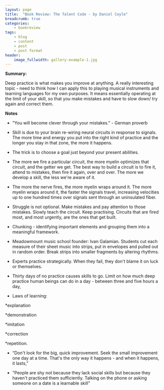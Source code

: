 ```yaml
---
layout: page
title:  "Book Review: The Talent Code - by Daniel Coyle"
breadcrumb: true
categories:
    - bookreview
tags:
    - blog
    - content
    - post
    - post format
header:
    image_fullwidth: gallery-example-1.jpg
---
```

**Summary:**

Deep practice is what makes you improve at anything. A really interesting topic - need to think how I can apply this to playing musical instruments and learning languages for my own purposes. It means essentially operating at the limit of your skill, so that you make mistakes and have to slow down/ try again and correct them.

**Notes**

- "You will become clever through your mistakes." - German proverb

- Skill is due to your brain re-wiring neural circuits in response to signals. The more time and energy you put into the right kind of practice and the longer you stay in that zone, the more it happens.

- The trick is to choose a goal just beyond your present abilities.

- The more we fire a particular circuit, the more myelin optimizes that circuit, and the getter we get. The best way to build a circuit is to fire it, attend to mistakes, then fire it again, over and over. The more we develop a skill, the less we're aware of it. 

- The more the nerve fires, the more myelin wraps around it. The more myelin wraps around it, the faster the signals travel, increasing velocities up to one hundred times over signals sent through an uninsulated fiber.

- Struggle is not optional. Make mistakes and pay attention to those mistakes. Slowly teach the circuit. Keep practising. Circuits that are fired most, and most urgently, are the ones that get built.

- Chunking - identifying important elements and grouping them into a meaningful framework. 

- Meadowmount music school founder: Ivan Galamian. Students cut each measure of their sheet music into strips, put in envelopes and pulled out in random order. Break strips into smaller fragments by altering rhythms.

- Experts practice strategically. When they fail, they don't blame it on luck or themselves. 

- Thirty days of no practice causes skills to go. Limit on how much deep practice human beings can do in a day - between three and five hours a day, 

- Laws of learning:

*explanation

*demonstration

*imitation

*correction

*repetition.

- “Don't look for the big, quick improvement. Seek the small improvement one day at a time. That's the only way it happens - and when it happens, it lasts,” 

- "People are shy not because they lack social skills but because they haven't practiced them sufficiently. Talking on the phone or asking someone on a date is a learnable skill"
